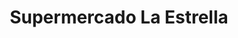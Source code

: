 ---
title: "Supermercado La Estrella"
url: /melipeuco/supermercado-la-estrella/
shop: supermercado
---
